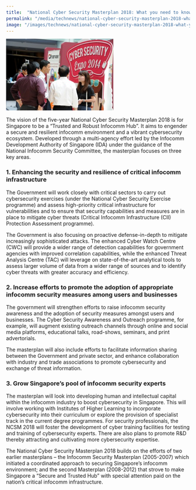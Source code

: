 ```yaml
---
title:  "National Cyber Security Masterplan 2018: What you need to know"
permalink: "/media/technews/national-cyber-security-masterplan-2018-what-you-need-to-know"
image: "/images/technews/national-cyber-security-masterplan-2018-what-you-need-to-know-part-1.png"
---
```


![National Cyber Security Masterplan 2018: What you need to know](/images/technews/national-cyber-security-masterplan-2018-what-you-need-to-know-part-1.png)

The vision of the five-year National Cyber Security Masterplan 2018 is for Singapore to be a “Trusted and Robust Infocomm Hub”. It aims to engender a secure and resilient infocomm environment and a vibrant cybersecurity ecosystem. Developed through a multi-agency effort led by the Infocomm Development Authority of Singapore (IDA) under the guidance of the National Infocomm Security Committee, the masterplan focuses on three key areas.

### **1. Enhancing the security and resilience of critical infocomm infrastructure**

The Government will work closely with critical sectors to carry out cybersecurity exercises (under the National Cyber Security Exercise programme) and assess high-priority critical infrastructure for vulnerabilities and to ensure that security capabilities and measures are in place to mitigate cyber threats (Critical Infocomm Infrastructure (CII) Protection Assessment programme).

The Government is also focusing on proactive defense-in-depth to mitigate increasingly sophisticated attacks. The enhanced Cyber Watch Centre (CWC) will provide a wider range of detection capabilities for government agencies with improved correlation capabilities, while the enhanced Threat Analysis Centre (TAC) will leverage on state-of-the-art analytical tools to assess larger volume of data from a wider range of sources and to identify cyber threats with greater accuracy and efficiency.

### **2. Increase efforts to promote the adoption of appropriate infocomm security measures among users and businesses**

The government will strengthen efforts to raise infocomm security awareness and the adoption of security measures amongst users and businesses. The Cyber Security Awareness and Outreach programme, for example, will augment existing outreach channels through online and social media platforms, educational talks, road-shows, seminars, and print advertorials.

The masterplan will also include efforts to facilitate information sharing between the Government and private sector, and enhance collaboration with industry and trade associations to promote cybersecurity and exchange of threat information.

### **3. Grow Singapore’s pool of infocomm security experts**

The masterplan will look into developing human and intellectual capital within the infocomm industry to boost cybersecurity in Singapore.   This will involve working with Institutes of Higher Learning to incorporate cybersecurity into their curriculum or explore the provision of specialist track in the current degree programmes. For security professionals, the NCSM 2018 will foster the development of cyber training facilities for testing and training of cybersecurity experts. There are also plans to promote R&D thereby attracting and cultivating more cybersecurity expertise.

The National Cyber Security Masterplan 2018 builds on the efforts of two earlier masterplans – the Infocomm Security Masterplan (2005-2007) which initiated a coordinated approach to securing Singapore’s infocomm environment; and the second Masterplan (2008-2012) that strove to make Singapore a “Secure and Trusted Hub” with special attention paid on the nation’s critical infocomm infrastructure.
